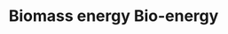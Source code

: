 ---
title: Biomass energy Bio-energy
longTitle: 'Biomass energy, Bio-energy'
tags:
- gccommon
use:
- "[[Bioenergy]]"
---